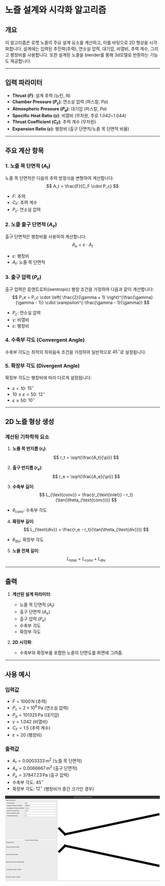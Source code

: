 # 노즐 설계와 시각화 알고리즘

## 개요
이 알고리즘은 로켓 노즐의 주요 설계 요소를 계산하고, 이를 바탕으로 2D 형상을 시각화합니다. 설계에는 입력된 추진력(추력), 연소실 압력, 대기압, 비열비, 추력 계수, 그리고 팽창비를 사용합니다. 또한 설계된 노즐을 blender를 통해 3d모델로 반환하는 기능도 제공합니다.

---

## 입력 파라미터
- **Thrust ($F$)**: 설계 추력 (뉴턴, $N$)
- **Chamber Pressure ($P_c$)**: 연소실 압력 (파스칼, $Pa$)
- **Atmospheric Pressure ($P_a$)**: 대기압 (파스칼, $Pa$)
- **Specific Heat Ratio ($\gamma$)**: 비열비 (무차원, 주로 1.042~1.044)
- **Thrust Coefficient ($C_F$)**: 추력 계수 (무차원)
- **Expansion Ratio ($\varepsilon$)**: 팽창비 (출구 단면적/노즐 목 단면적 비율)

---

## 주요 계산 항목
### 1. 노즐 목 단면적 ($A_t$)
노즐 목 단면적은 다음의 추력 방정식을 변형하여 계산합니다:
$$
A_t = \frac{F}{C_F \cdot P_c}
$$

- $F$: 추력
- $C_F$: 추력 계수
- $P_c$: 연소실 압력

### 2. 노즐 출구 단면적 ($A_e$)
출구 단면적은 팽창비를 사용하여 계산합니다:
$$
A_e = \varepsilon \cdot A_t
$$

- $\varepsilon$: 팽창비
- $A_t$: 노즐 목 단면적

### 3. 출구 압력 ($P_e$)
출구 압력은 등엔트로피(isentropic) 팽창 조건을 가정하여 다음과 같이 계산합니다:
$$
P_e = P_c \cdot \left( \frac{2}{\gamma + 1} \right)^{\frac{\gamma}{\gamma - 1}} \cdot \varepsilon^{-\frac{\gamma - 1}{\gamma}}
$$

- $P_c$: 연소실 압력
- $\gamma$: 비열비
- $\varepsilon$: 팽창비

### 4. 수축부 각도 (Convergent Angle)
수축부 각도는 최적의 하위음속 조건을 가정하여 일반적으로 $45^\circ$로 설정됩니다.

### 5. 확장부 각도 (Divergent Angle)
확장부 각도는 팽창비에 따라 다르게 설정됩니다:
- $\varepsilon < 10$: $15^\circ$
- $10 \leq \varepsilon < 50$: $12^\circ$
- $\varepsilon \geq 50$: $10^\circ$

---

## 2D 노즐 형상 생성
### 계산된 기하학적 요소
1. **노즐 목 반지름 ($r_t$)**:
$$
r_t = \sqrt{\frac{A_t}{\pi}}
$$

2. **출구 반지름 ($r_e$)**:
$$
r_e = \sqrt{\frac{A_e}{\pi}}
$$

3. **수축부 길이**:
$$
L_{\text{conv}} = \frac{r_{\text{inlet}} - r_t}{\tan(\theta_{\text{conv}})}
$$
- $\theta_{\text{conv}}$: 수축부 각도

4. **확장부 길이**:
$$
L_{\text{div}} = \frac{r_e - r_t}{\tan(\theta_{\text{div}})}
$$
- $\theta_{\text{div}}$: 확장부 각도

5. **노즐 전체 길이**:
$$
L_{\text{total}} = L_{\text{conv}} + L_{\text{div}}
$$

---

## 출력
1. **계산된 설계 파라미터**:
   - 노즐 목 단면적 ($A_t$)
   - 출구 단면적 ($A_e$)
   - 출구 압력 ($P_e$)
   - 수축부 각도
   - 확장부 각도

2. **2D 시각화**:
   - 수축부와 확장부를 포함한 노즐의 단면도를 화면에 그려줌.

---

## 사용 예시
### 입력값
- $F = 1000 \, \text{N}$ (추력)
- $P_c = 2 \times 10^6 \, \text{Pa}$ (연소실 압력)
- $P_a = 101325 \, \text{Pa}$ (대기압)
- $\gamma = 1.042$ (비열비)
- $C_F = 1.5$ (추력 계수)
- $\varepsilon = 20$ (팽창비)

### 출력값
- $A_t = 0.0003333 \, \text{m}^2$ (노즐 목 단면적)
- $A_e = 0.0066667 \, \text{m}^2$ (출구 단면적)
- $P_e = 37847.23 \, \text{Pa}$ (출구 압력)
- 수축부 각도: $45^\circ$
- 확장부 각도: $12^\circ$ (팽창비가 중간 크기인 경우)


<img src = "src/n.png">